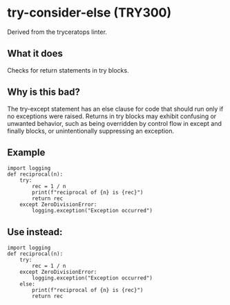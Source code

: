 # try-consider-else (TRY300)
Derived from the tryceratops linter.
## What it does
Checks for return statements in try blocks.
## Why is this bad?
The try-except statement has an else clause for code that should
run only if no exceptions were raised. Returns in try blocks may
exhibit confusing or unwanted behavior, such as being overridden by
control flow in except and finally blocks, or unintentionally
suppressing an exception.
## Example
```
import logging
def reciprocal(n):
    try:
        rec = 1 / n
        print(f"reciprocal of {n} is {rec}")
        return rec
    except ZeroDivisionError:
        logging.exception("Exception occurred")
```
## Use instead:
```
import logging
def reciprocal(n):
    try:
        rec = 1 / n
    except ZeroDivisionError:
        logging.exception("Exception occurred")
    else:
        print(f"reciprocal of {n} is {rec}")
        return rec
```